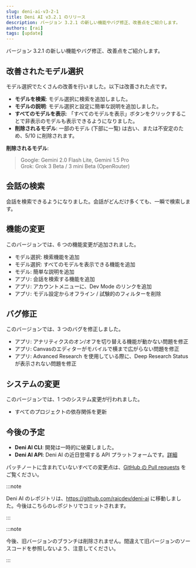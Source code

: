 ```yaml
---
slug: deni-ai-v3-2-1
title: Deni AI v3.2.1 のリリース
description: バージョン 3.2.1 の新しい機能やバグ修正、改善点をご紹介します。
authors: [rai]
tags: [update]
---
```


バージョン 3.2.1 の新しい機能やバグ修正、改善点をご紹介します。

<!--truncate-->

## 改善されたモデル選択

モデル選択でたくさんの改善を行いました。以下は改善された点です。

- **モデルを検索**: モデル選択に検索を追加しました。
- **モデルの説明**: モデル選択と設定に簡単な説明を追加しました。
- **すべてのモデルを表示**: 「すべてのモデルを表示」ボタンをクリックすることで非表示のモデルも表示できるようになりました。
- **削除されるモデル**: 一部のモデル (下部に一覧) は古い、または不安定のため、5/10 に削除されます。

**削除されるモデル**:
> Google: Gemini 2.0 Flash Lite, Gemini 1.5 Pro <br>
> Grok: Grok 3 Beta / 3 mini Beta (OpenRouter)

## 会話の検索

会話を検索できるようになりました。会話がどんだけ多くても、一瞬で検索します。

## 機能の変更

このバージョンでは、6 つの機能変更が追加されました。

- モデル選択: 検索機能を追加
- モデル選択: すべてのモデルを表示できる機能を追加
- モデル: 簡単な説明を追加
- アプリ: 会話を検索する機能を追加
- アプリ: アカウントメニューに、Dev Mode のリンクを追加
- アプリ: モデル設定からオフライン / 試験的のフィルターを削除

## バグ修正

このバージョンでは、3 つのバグを修正しました。

- アプリ: アナリティクスのオン/オフを切り替える機能が動かない問題を修正
- アプリ: Canvasのエディターがモバイルで横まで広がらない問題を修正
- アプリ: Advanced Research を使用している際に、Deep Research Status が表示されない問題を修正

## システムの変更

このバージョンでは、1 つのシステム変更が行われました。

- すべてのプロジェクトの依存関係を更新

## 今後の予定

- **Deni AI CLI**: 開発は一時的に破棄しました。
- **Deni AI API**: Deni AI の近日登場する API プラットフォームです。[詳細](/blog/deni-ai-api-preview)

パッチノートに含まれていないすべての変更点は、[GitHub の Pull requests](https://github.com/raicdev/deni-ai/pull/34) をご覧ください。

:::note

Deni AI のレポジトリは、https://github.com/raicdev/deni-ai に移動しました。今後はこちらのレポジトリでコミットされます。

:::

:::note

今後、旧バージョンのブランチは削除されません。間違えて旧バージョンのソースコードを参照しないよう、注意してください。

:::
